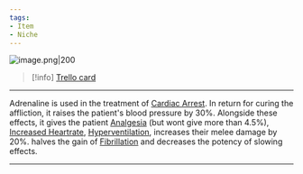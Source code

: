 ```yaml
---
tags:
- Item
- Niche
---
```


![image.png\|200](/Items/Adrenaline%20-%20Attachments/6718845db30472d958dd7c5c.png)

> [!info] [Trello card](https://trello.com/c/seoyWFV8/93-adrenaline)

---

Adrenaline is used in the treatment of [Cardiac Arrest](../Heart/Cardiac%20Arrest.md). In return for curing the affliction, it raises the patient's blood pressure by 30%. Alongside these effects, it gives the patient [Analgesia](../Torso/Analgesia.md) (but wont give more than 4.5%), [Increased Heartrate](../Symptoms/Increased%20Heartrate.md), [Hyperventilation](../Lungs/Hyperventilation.md), increases their melee damage by 20%. halves the gain of [Fibrillation](../Heart/Fibrillation.md) and decreases the potency of slowing effects.

---

